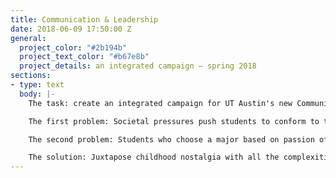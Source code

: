 ```yaml
---
title: Communication & Leadership
date: 2018-06-09 17:50:00 Z
general:
  project_color: "#2b194b"
  project_text_color: "#b67e8b"
  project_details: an integrated campaign – spring 2018
sections:
- type: text
  body: |-
    The task: create an integrated campaign for UT Austin's new Communication & Leadership degree.

    The first problem: Societal pressures push students to conform to the “right” major — one with job stability and high income.

    The second problem: Students who choose a major based on passion often experience regret because they don’t know how to apply their degree in the real world.

    The solution: Juxtapose childhood nostalgia with all the complexities that emerge when students begin their college career to remind them they can rediscover and apply their passions in the real world to lead positive change through Communication & Leadership.
---
```


